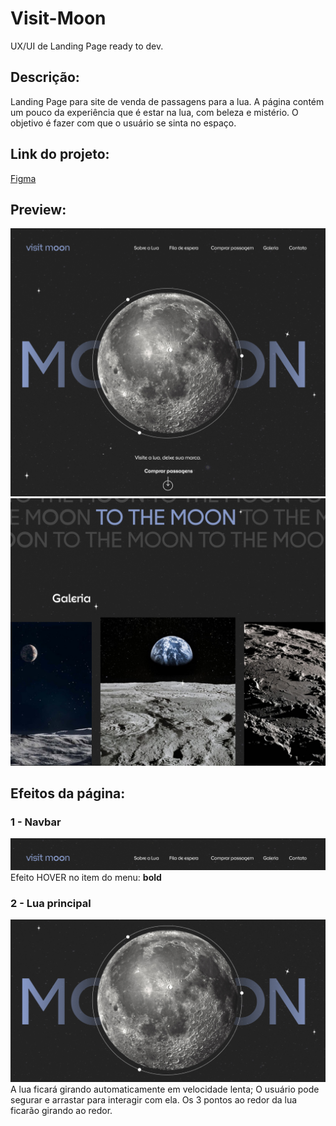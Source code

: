 # Visit-Moon
UX/UI de Landing Page ready to dev.

## Descrição:
Landing Page para site de venda de passagens para a lua. A página contém um pouco da experiência que é estar na lua, com beleza e mistério. O objetivo é fazer com que o usuário se sinta no espaço.

## Link do projeto:
<a href="https://www.figma.com/file/Lll2vT3EZlgaaFRXPKXEz1/Visit-Moon?node-id=2%3A2" target=”_blank”>Figma</a>

## Preview:
<img src="https://github.com/vitorgaioso/Visit-Moon/blob/main/Preview%201.jpg">
<img src="https://raw.githubusercontent.com/vitorgaioso/Visit-Moon/main/preview%202.jpg">

## Efeitos da página:

### 1 - Navbar
<img src="https://github.com/vitorgaioso/Visit-Moon/blob/main/1%20-%20Navbar-Menu.jpg?raw=true">
Efeito HOVER no item do menu: <b>bold</b>

### 2 - Lua principal
<img src="https://github.com/vitorgaioso/Visit-Moon/blob/main/2%20-%20Lua%20principal.jpg?raw=true">
A lua ficará girando automaticamente em velocidade lenta; O usuário pode segurar e arrastar para interagir com ela.
Os 3 pontos ao redor da lua ficarão girando ao redor.
